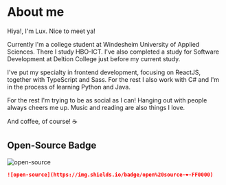 # About me

Hiya!, I'm Lux. Nice to meet ya!

Currently I'm a college student at Windesheim University of Applied Sciences. There I study HBO-ICT. I've also completed a study for Software Development at Deltion College just before my current study.

I've put my specialty in frontend development, focusing on ReactJS, together with TypeScript and Sass. For the rest I also work with C# and I'm in the process of learning Python and Java.

For the rest I'm trying to be as social as I can! Hanging out with people always cheers me up. Music and reading are also things I love.

And coffee, of course! ☕


## Open-Source Badge

![open-source](https://img.shields.io/badge/open%20source-❤-FF0000)

```md
![open-source](https://img.shields.io/badge/open%20source-❤-FF0000)
```

